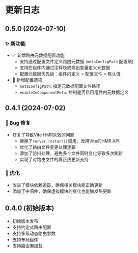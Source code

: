 # 更新日志

## 0.5.0 (2024-07-10)

### ✨ 新功能

- ✅ 新增路由元数据配置功能
  - 支持通过配置文件定义路由元数据 (`metaConfigPath` 配置项)
  - 支持在组件内通过注释块或导出变量定义元数据
  - 配置元数据优先级：组件内定义 > 配置文件 > 默认值
- 🔧 新增配置选项
  - `metaConfigPath`: 指定元数据配置文件路径
  - `enableInComponentMeta`: 控制是否启用组件内元数据定义

## 0.4.1 (2024-07-02)

### 🐛 Bug 修复

- 修复了导致Vite HMR失效的问题
  - 替换了`server.restart()`调用，改用Vite的HMR API
  - 优化了路由文件变更处理逻辑
  - 添加了防抖处理，避免多个文件同时变化导致多次刷新
  - 实现了对路由文件的真正热更新支持

### 🔄 优化

- 改进了模块依赖追踪，确保相关模块能正确更新
- 添加了中间件，确保虚拟模块的变化也能触发热更新

## 0.4.0 (初始版本)

- 初始版本发布
- 支持约定式路由配置
- 支持多级动态路由参数
- 支持布局组件
- 支持路由懒加载 